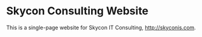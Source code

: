 # Skycon Consulting Website
This is a single-page website for Skycon IT Consulting, http://skyconis.com.
